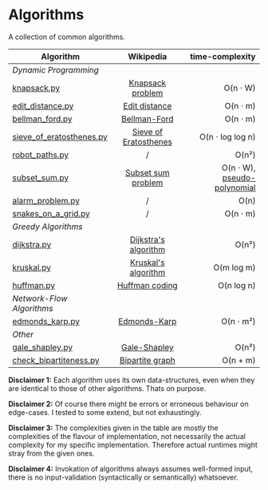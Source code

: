 # Algorithms

A collection of common algorithms.

| Algorithm | Wikipedia | time-complexity |
|--------------|:-----:|-----------:|
| *Dynamic Programming* |||
| [knapsack.py](https://github.com/YannickSpoerl/algorithms/blob/main/dynamic_programming/knapsack.py) | [Knapsack problem](https://en.wikipedia.org/wiki/Knapsack_problem) | O(n ⋅ W) |
| [edit_distance.py](https://github.com/YannickSpoerl/algorithms/blob/main/dynamic_programming/edit_distance.py) | [Edit distance](https://en.wikipedia.org/wiki/Edit_distance) | O(n ⋅ m) |
| [bellman_ford.py](https://github.com/YannickSpoerl/algorithms/blob/main/dynamic_programming/bellman_ford.py) | [Bellman-Ford](https://en.wikipedia.org/wiki/Bellman%E2%80%93Ford_algorithm) | O(n ⋅ m) |
| [sieve_of_eratosthenes.py](https://github.com/YannickSpoerl/algorithms/blob/main/dynamic_programming/sieve_of_eratosthenes.py) | [Sieve of Eratosthenes](https://en.wikipedia.org/wiki/Sieve_of_Eratosthenes) | O(n ⋅ log log n) |
| [robot_paths.py](https://github.com/YannickSpoerl/algorithms/blob/main/dynamic_programming/robot_paths.py) | / | O(n²)
| [subset_sum.py](https://github.com/YannickSpoerl/algorithms/blob/main/dynamic_programming/subset_sum.py) | [Subset sum problem](https://en.wikipedia.org/wiki/Subset_sum_problem) | O(n ⋅ W), [pseudo-polynomial](https://en.wikipedia.org/wiki/Pseudo-polynomial_time) |
| [alarm_problem.py](https://github.com/YannickSpoerl/algorithms/blob/main/dynamic_programming/alarm_problem.py) | / | O(n) |
| [snakes_on_a_grid.py](https://github.com/YannickSpoerl/algorithms/blob/main/dynamic_programming/snakes_on_a_grid.py) | / | O(n ⋅ m) |
| *Greedy Algorithms* |||
| [dijkstra.py](https://github.com/YannickSpoerl/algorithms/blob/main/greedy/dijsktra.py) | [Dijkstra's algorithm](https://en.wikipedia.org/wiki/Dijkstra%27s_algorithm) | O(n²) |
| [kruskal.py](https://github.com/YannickSpoerl/algorithms/blob/main/greedy/kruskal.py) | [Kruskal's algorithm](https://en.wikipedia.org/wiki/Kruskal%27s_algorithm) | O(m log m) |
| [huffman.py](https://github.com/YannickSpoerl/algorithms/blob/main/greedy/huffman.py) | [Huffman coding](https://en.wikipedia.org/wiki/Huffman_coding) | O(n log n) |
| *Network-Flow Algorithms* |||
| [edmonds_karp.py](https://github.com/YannickSpoerl/algorithms/blob/main/network_flow/edmonds_karp.py) | [Edmonds-Karp](https://en.wikipedia.org/wiki/Edmonds%E2%80%93Karp_algorithm) | O(n ⋅ m²) |
| *Other* |||
| [gale_shapley.py](https://github.com/YannickSpoerl/algorithms/blob/main/other/gale_shapley.py) | [Gale-Shapley](https://en.wikipedia.org/wiki/Gale%E2%80%93Shapley_algorithm) | O(n²) |
| [check_bipartiteness.py](https://github.com/YannickSpoerl/algorithms/blob/main/other/check_bipartiteness.py) | [Bipartite graph](https://en.wikipedia.org/wiki/Bipartite_graph) | O(n + m) |

**Disclaimer 1:** Each algorithm uses its own data-structures, even when they are identical to those of other
algorithms. Thats on purpose.

**Disclaimer 2:** Of course there might be errors or erroneous behaviour on edge-cases. I tested to some extend, but not
exhaustingly.

**Disclaimer 3:** The complexities given in the table are mostly the complexities of the flavour of implementation, not
necessarily the actual complexity for my specific implementation. Therefore actual runtimes might stray from the given
ones.

**Disclaimer 4:** Invokation of algorithms always assumes well-formed input, there is no input-validation (syntactically
or semantically) whatsoever.